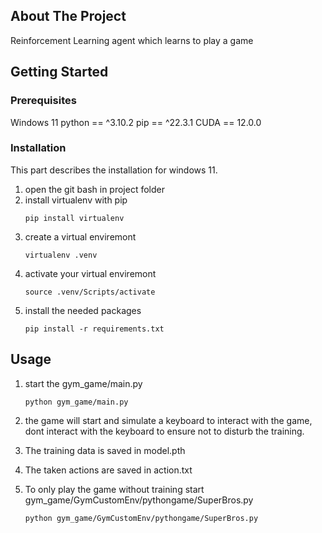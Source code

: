 <!-- ABOUT THE PROJECT -->
## About The Project
Reinforcement Learning agent which learns to play a game

<!-- GETTING STARTED -->
## Getting Started

### Prerequisites

Windows 11
python == ^3.10.2
pip == ^22.3.1
CUDA == 12.0.0

### Installation

This part describes the installation for windows 11.

1. open the git bash in project folder
2. install virtualenv with pip
   ```
   pip install virtualenv
   ```
3. create a virtual enviremont
   ```
   virtualenv .venv
   ```
4. activate your virtual enviremont
   ```
   source .venv/Scripts/activate
   ```
5. install the needed packages
   ```
   pip install -r requirements.txt
   ```
<!-- USAGE EXAMPLES -->
## Usage
1. start the gym_game/main.py
   ```
   python gym_game/main.py
   ```
2. the game will start and simulate a keyboard to interact with the game,
   dont interact with the keyboard to ensure not to disturb the training.
3. The training data is saved in model.pth
4. The taken actions are saved in action.txt

5. To only play the game without training start gym_game/GymCustomEnv/pythongame/SuperBros.py
   ```
   python gym_game/GymCustomEnv/pythongame/SuperBros.py
   ```